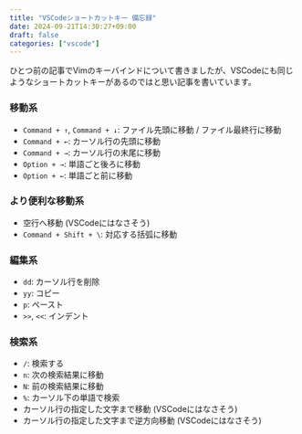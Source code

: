 ```yaml
---
title: "VSCodeショートカットキー 備忘録"
date: 2024-09-21T14:30:27+09:00
draft: false
categories: ["vscode"]
---
```


ひとつ前の記事でVimのキーバインドについて書きましたが、VSCodeにも同じようなショートカットキーがあるのではと思い記事を書いています。

### 移動系
- `Command + ↑`, `Command + ↓`: ファイル先頭に移動 / ファイル最終行に移動
- `Command + ←`: カーソル行の先頭に移動
- `Command + →`: カーソル行の末尾に移動
- `Option + →`: 単語ごと後ろに移動
- `Option + ←`: 単語ごと前に移動

### より便利な移動系
-  空行へ移動 (VSCodeにはなさそう)
- `Command + Shift + \`: 対応する括弧に移動

### 編集系
- `dd`: カーソル行を削除
- `yy`: コピー
- `p`: ペースト
- `>>`, `<<`: インデント

### 検索系
- `/`: 検索する
-  `n`: 次の検索結果に移動
- `N`: 前の検索結果に移動
- `%`: カーソル下の単語で検索
- カーソル行の指定した文字まで移動 (VSCodeにはなさそう)
- カーソル行の指定した文字まで逆方向移動  (VSCodeにはなさそう)
